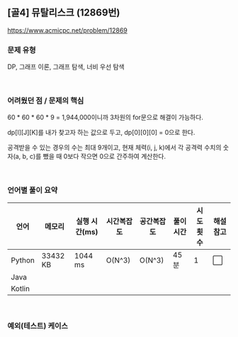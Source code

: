 ## [골4] 뮤탈리스크 (12869번)

https://www.acmicpc.net/problem/12869

### 문제 유형

DP, 그래프 이론, 그래프 탐색, 너비 우선 탐색

<br>

### 어려웠던 점 / 문제의 핵심

60 * 60 * 60 * 9 = 1,944,000이니까 3차원의 for문으로 해결이 가능하다.

dp[I][J][K]를 내가 찾고자 하는 값으로 두고, dp[0][0][0] = 0으로 한다.

공격받을 수 있는 경우의 수는 최대 9개이고, 현재 체력(i, j, k)에서 각 공격력 수치의 숫자(a, b, c)를 뺐을 때 0보다 작으면 0으로 간주하여 계산한다.

<br>

### 언어별 풀이 요약

| 언어   | 메모리   | 실행 시간(ms) | 시간복잡도 | 공간복잡도 | 풀이 시간 | 시도 횟수 | 해설 참고            |
| ------ | -------- | ------------- | ---------- | ---------- | --------- | --------- | -------------------- |
| Python | 33432 KB | 1044 ms       | O(N^3)     | O(N^3)     | 45분      | 1         | :white_large_square: |
| Java   |          |               |            |            |           |           |                      |
| Kotlin |          |               |            |            |           |           |                      |

<br>

### 예외(테스트) 케이스

```
```

